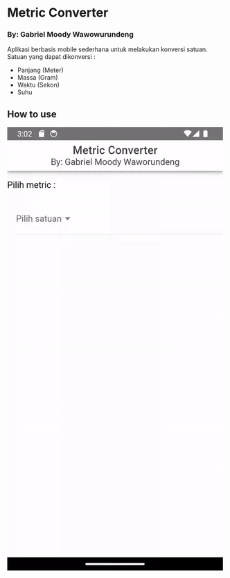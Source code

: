 # Metric Converter
### By: Gabriel Moody Wawowurundeng

Aplikasi berbasis mobile sederhana untuk melakukan konversi satuan. Satuan yang dapat dikonversi :

- Panjang (Meter)
- Massa (Gram)
- Waktu (Sekon)
- Suhu

## How to use
![](https://github.com/GabrielMoody/Metric_converter-GabrielMoodyWaworundeng-Ionic/blob/main/assets/use.gif)
